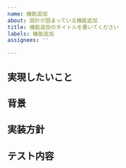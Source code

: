 ```yaml
---
name: 機能追加
about: 設計が固まっている機能追加
title: 機能追加のタイトルを書いてください
labels: 機能追加
assignees: ''

---
```

## 実現したいこと
<!-- 完成した時、何ができるようなりたいのかを記述 -->

## 背景
<!-- なぜこの機能をつくるのか -->
<!-- (例)
* 〇〇な機能が欲しいと FB をもらったため
* UI/UX 向上活動の一環
-->

## 実装方針
<!-- ここに記入してください -->

## テスト内容
<!-- 実装が上手くできているか、確認するためにどんなことをテストするのかを記述 -->


<!-- Copyright (c) 2025 古川幸樹
 
このソースコードは自由に使用、複製、改変、再配布することができます。
ただし、著作権表示は削除しないでください。 -->